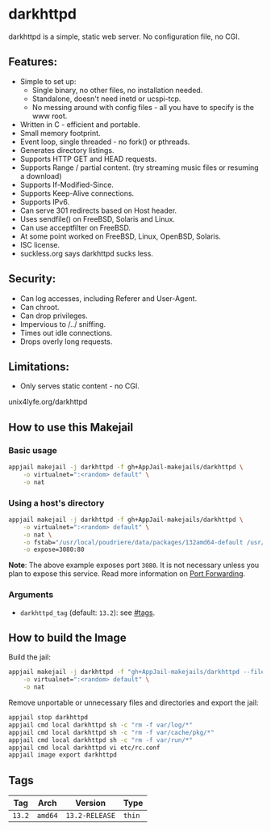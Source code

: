 # darkhttpd

darkhttpd is a simple, static web server. No configuration file, no CGI.

## Features:

* Simple to set up:
  - Single binary, no other files, no installation needed.
  - Standalone, doesn't need inetd or ucspi-tcp.
  - No messing around with config files - all you have to specify is the www root.
* Written in C - efficient and portable.
* Small memory footprint.
* Event loop, single threaded - no fork() or pthreads.
* Generates directory listings.
* Supports HTTP GET and HEAD requests.
* Supports Range / partial content. (try streaming music files or resuming a download)
* Supports If-Modified-Since.
* Supports Keep-Alive connections.
* Supports IPv6.
* Can serve 301 redirects based on Host header.
* Uses sendfile() on FreeBSD, Solaris and Linux.
* Can use acceptfilter on FreeBSD.
* At some point worked on FreeBSD, Linux, OpenBSD, Solaris.
* ISC license.
* suckless.org says darkhttpd sucks less.

## Security:

* Can log accesses, including Referer and User-Agent.
* Can chroot.
* Can drop privileges.
* Impervious to /../ sniffing.
* Times out idle connections.
* Drops overly long requests.

## Limitations:

* Only serves static content - no CGI.

unix4lyfe.org/darkhttpd

## How to use this Makejail

### Basic usage

```sh
appjail makejail -j darkhttpd -f gh+AppJail-makejails/darkhttpd \
    -o virtualnet=":<random> default" \
    -o nat
```

### Using a host's directory

```sh
appjail makejail -j darkhttpd -f gh+AppJail-makejails/darkhttpd \
    -o virtualnet=":<random> default" \
    -o nat \
    -o fstab="/usr/local/poudriere/data/packages/132amd64-default /usr/local/www/darkhttpd" \
    -o expose=3080:80
```

**Note**: The above example exposes port `3080`. It is not necessary unless you plan to expose this service. Read more information on [Port Forwarding](https://appjail.readthedocs.io/en/latest/networking/virtual-networks/port-forwarding/).

### Arguments

* `darkhttpd_tag` (default: `13.2`): see [#tags](#tags).

## How to build the Image

Build the jail:

```sh
appjail makejail -j darkhttpd -f "gh+AppJail-makejails/darkhttpd --file build.makejail" \
    -o virtualnet=":<random> default" \
    -o nat
```

Remove unportable or unnecessary files and directories and export the jail:

```sh
appjail stop darkhttpd
appjail cmd local darkhttpd sh -c "rm -f var/log/*"
appjail cmd local darkhttpd sh -c "rm -f var/cache/pkg/*"
appjail cmd local darkhttpd sh -c "rm -f var/run/*"
appjail cmd local darkhttpd vi etc/rc.conf
appjail image export darkhttpd
```

## Tags

| Tag    | Arch    | Version           | Type   |
| ------ | ------- | ----------------- | ------ |
| `13.2` | `amd64` | `13.2-RELEASE` | `thin` |
